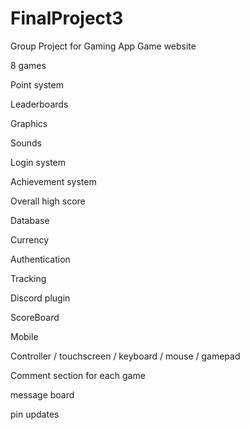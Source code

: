 # FinalProject3
Group Project for Gaming App 
Game website

8 games



Point system



Leaderboards



Graphics



Sounds



Login system



Achievement system



Overall high score



Database



Currency



Authentication



Tracking



Discord plugin



ScoreBoard




Mobile



Controller / touchscreen / keyboard / mouse / gamepad



Comment section for each game



message board 



pin updates




